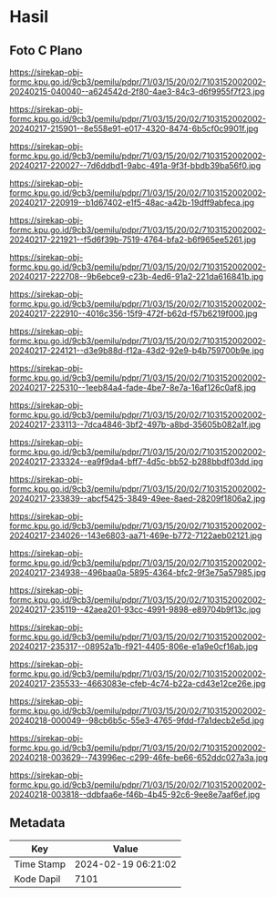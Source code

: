 # Hasil

## Foto C Plano

https://sirekap-obj-formc.kpu.go.id/9cb3/pemilu/pdpr/71/03/15/20/02/7103152002002-20240215-040040--a624542d-2f80-4ae3-84c3-d6f9955f7f23.jpg

https://sirekap-obj-formc.kpu.go.id/9cb3/pemilu/pdpr/71/03/15/20/02/7103152002002-20240217-215901--8e558e91-e017-4320-8474-6b5cf0c9901f.jpg

https://sirekap-obj-formc.kpu.go.id/9cb3/pemilu/pdpr/71/03/15/20/02/7103152002002-20240217-220027--7d6ddbd1-9abc-491a-9f3f-bbdb39ba56f0.jpg

https://sirekap-obj-formc.kpu.go.id/9cb3/pemilu/pdpr/71/03/15/20/02/7103152002002-20240217-220919--b1d67402-e1f5-48ac-a42b-19dff9abfeca.jpg

https://sirekap-obj-formc.kpu.go.id/9cb3/pemilu/pdpr/71/03/15/20/02/7103152002002-20240217-221921--f5d6f39b-7519-4764-bfa2-b6f965ee5261.jpg

https://sirekap-obj-formc.kpu.go.id/9cb3/pemilu/pdpr/71/03/15/20/02/7103152002002-20240217-222708--9b6ebce9-c23b-4ed6-91a2-221da616841b.jpg

https://sirekap-obj-formc.kpu.go.id/9cb3/pemilu/pdpr/71/03/15/20/02/7103152002002-20240217-222910--4016c356-15f9-472f-b62d-f57b6219f000.jpg

https://sirekap-obj-formc.kpu.go.id/9cb3/pemilu/pdpr/71/03/15/20/02/7103152002002-20240217-224121--d3e9b88d-f12a-43d2-92e9-b4b759700b9e.jpg

https://sirekap-obj-formc.kpu.go.id/9cb3/pemilu/pdpr/71/03/15/20/02/7103152002002-20240217-225310--1eeb84a4-fade-4be7-8e7a-16af126c0af8.jpg

https://sirekap-obj-formc.kpu.go.id/9cb3/pemilu/pdpr/71/03/15/20/02/7103152002002-20240217-233113--7dca4846-3bf2-497b-a8bd-35605b082a1f.jpg

https://sirekap-obj-formc.kpu.go.id/9cb3/pemilu/pdpr/71/03/15/20/02/7103152002002-20240217-233324--ea9f9da4-bff7-4d5c-bb52-b288bbdf03dd.jpg

https://sirekap-obj-formc.kpu.go.id/9cb3/pemilu/pdpr/71/03/15/20/02/7103152002002-20240217-233839--abcf5425-3849-49ee-8aed-28209f1806a2.jpg

https://sirekap-obj-formc.kpu.go.id/9cb3/pemilu/pdpr/71/03/15/20/02/7103152002002-20240217-234026--143e6803-aa71-469e-b772-7122aeb02121.jpg

https://sirekap-obj-formc.kpu.go.id/9cb3/pemilu/pdpr/71/03/15/20/02/7103152002002-20240217-234938--496baa0a-5895-4364-bfc2-9f3e75a57985.jpg

https://sirekap-obj-formc.kpu.go.id/9cb3/pemilu/pdpr/71/03/15/20/02/7103152002002-20240217-235119--42aea201-93cc-4991-9898-e89704b9f13c.jpg

https://sirekap-obj-formc.kpu.go.id/9cb3/pemilu/pdpr/71/03/15/20/02/7103152002002-20240217-235317--08952a1b-f921-4405-806e-e1a9e0cf16ab.jpg

https://sirekap-obj-formc.kpu.go.id/9cb3/pemilu/pdpr/71/03/15/20/02/7103152002002-20240217-235533--4663083e-cfeb-4c74-b22a-cd43e12ce26e.jpg

https://sirekap-obj-formc.kpu.go.id/9cb3/pemilu/pdpr/71/03/15/20/02/7103152002002-20240218-000049--98cb6b5c-55e3-4765-9fdd-f7a1decb2e5d.jpg

https://sirekap-obj-formc.kpu.go.id/9cb3/pemilu/pdpr/71/03/15/20/02/7103152002002-20240218-003629--743996ec-c299-46fe-be66-652ddc027a3a.jpg

https://sirekap-obj-formc.kpu.go.id/9cb3/pemilu/pdpr/71/03/15/20/02/7103152002002-20240218-003818--ddbfaa6e-f46b-4b45-92c6-9ee8e7aaf6ef.jpg


## Metadata

| Key        | Value               |
| ---------- | ------------------- |
| Time Stamp | 2024-02-19 06:21:02 |
| Kode Dapil | 7101                |



